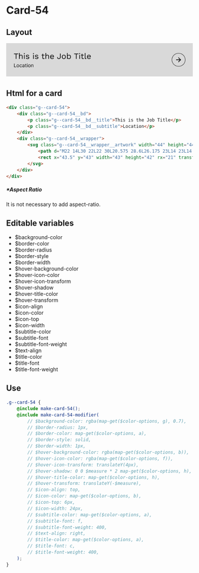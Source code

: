 # Card-54

## Layout

![alt text][card-54]

[card-54]: /src/img/global-components/card/card-54.jpg

## Html for a card

```html
<div class="g--card-54">
    <div class="g--card-54__bd">
        <p class="g--card-54__bd__title">This is the Job Title</p>
        <p class="g--card-54__bd__subtitle">Location</p>
    </div>
    <div class="g--card-54__wrapper">
        <svg class="g--card-54__wrapper__artwork" width="44" height="44" viewBox="0 0 44 44" fill="none" xmlns="http://www.w3.org/2000/svg">
            <path d="M22 14L30 22L22 30L20.575 28.6L26.175 23L14 23L14 21L26.175 21L20.575 15.4L22 14Z" fill="black" />
            <rect x="43.5" y="43" width="43" height="42" rx="21" transform="rotate(-180 43.5 43)" stroke="black" />
        </svg>
    </div>
</div>
```

##### \*Aspect Ratio

It is not necessary to add aspect-ratio.

## Editable variables

-   $background-color
-   $border-color
-   $border-radius
-   $border-style
-   $border-width
-   $hover-background-color
-   $hover-icon-color
-   $hover-icon-transform
-   $hover-shadow
-   $hover-title-color
-   $hover-transform
-   $icon-align
-   $icon-color
-   $icon-top
-   $icon-width
-   $subtitle-color
-   $subtitle-font
-   $subtitle-font-weight
-   $text-align
-   $title-color
-   $title-font
-   $title-font-weight

## Use

```scss
.g--card-54 {
    @include make-card-54();
    @include make-card-54-modifier(
        // $background-color: rgba(map-get($color-options, g), 0.7),
        // $border-radius: 1px,
        // $border-color: map-get($color-options, a),
        // $border-style: solid,
        // $border-width: 1px,
        // $hover-background-color: rgba(map-get($color-options, b)),
        // $hover-icon-color: rgba(map-get($color-options, f)),
        // $hover-icon-transform: translateY(4px),
        // $hover-shadow: 0 0 $measure * 2 map-get($color-options, h),
        // $hover-title-color: map-get($color-options, h),
        // $hover-transform: translateY(-$measure),
        // $icon-align: top,
        // $icon-color: map-get($color-options, b),
        // $icon-top: 6px,
        // $icon-width: 24px,
        // $subtitle-color: map-get($color-options, a),
        // $subtitle-font: f,
        // $subtitle-font-weight: 400,
        // $text-align: right,
        // $title-color: map-get($color-options, a),
        // $title-font: c,
        // $title-font-weight: 400,
    );
}
```
